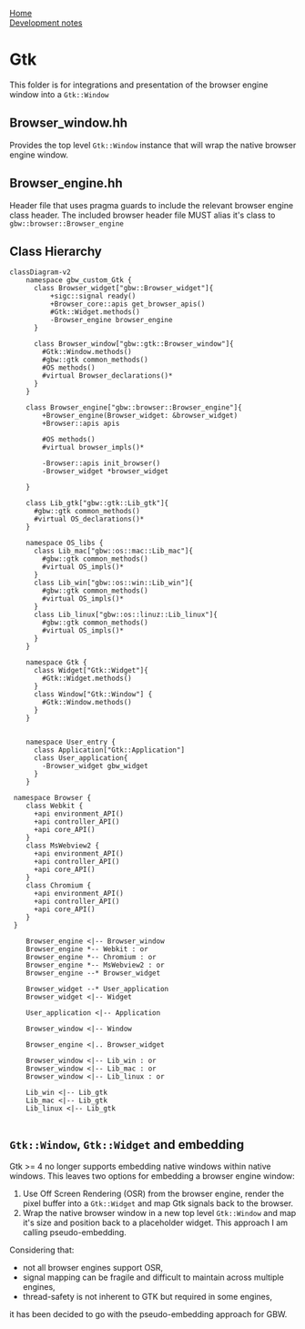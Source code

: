 [Home](../../#development)<br>
[Development notes](..)

# Gtk
This folder is for integrations and presentation of the browser engine window into a `Gtk::Window`

## Browser_window.hh
Provides the top level `Gtk::Window` instance that will wrap the native browser engine window.

## Browser_engine.hh
Header file that uses pragma guards to include the relevant browser engine class header. The included browser header file MUST alias it's class to `gbw::browser::Browser_engine`

## Class Hierarchy
```mermaid
classDiagram-v2
    namespace gbw_custom_Gtk {
      class Browser_widget["gbw::Browser_widget"]{
          +sigc::signal ready()
          +Browser_core::apis get_browser_apis()
          #Gtk::Widget.methods()
          -Browser_engine browser_engine
      }

      class Browser_window["gbw::gtk::Browser_window"]{
        #Gtk::Window.methods()
        #gbw::gtk common_methods()
        #OS methods()
        #virtual Browser_declarations()*
      }
    }

    class Browser_engine["gbw::browser::Browser_engine"]{
        +Browser_engine(Browser_widget: &browser_widget)
        +Browser::apis apis

        #OS methods()
        #virtual browser_impls()*
        
        -Browser::apis init_browser()
        -Browser_widget *browser_widget
        
    }

    class Lib_gtk["gbw::gtk::Lib_gtk"]{
      #gbw::gtk common_methods()
      #virtual OS_declarations()*
    }

    namespace OS_libs {
      class Lib_mac["gbw::os::mac::Lib_mac"]{
        #gbw::gtk common_methods()
        #virtual OS_impls()*
      }
      class Lib_win["gbw::os::win::Lib_win"]{
        #gbw::gtk common_methods()
        #virtual OS_impls()*
      }
      class Lib_linux["gbw::os::linuz::Lib_linux"]{
        #gbw::gtk common_methods()
        #virtual OS_impls()*
      }
    }

    namespace Gtk {
      class Widget["Gtk::Widget"]{
        #Gtk::Widget.methods()
      }
      class Window["Gtk::Window"] {
        #Gtk::Window.methods()
      }
    }


    namespace User_entry {
      class Application["Gtk::Application"]
      class User_application{
        -Browser_widget gbw_widget
      }
    }
  
 namespace Browser {
    class Webkit {
      +api environment_API()
      +api controller_API()
      +api core_API()
    }
    class MsWebview2 {
      +api environment_API()
      +api controller_API()
      +api core_API()
    }
    class Chromium {
      +api environment_API()
      +api controller_API()
      +api core_API()
    }
 }

    Browser_engine <|-- Browser_window
    Browser_engine *-- Webkit : or
    Browser_engine *-- Chromium : or
    Browser_engine *-- MsWebview2 : or
    Browser_engine --* Browser_widget

    Browser_widget --* User_application
    Browser_widget <|-- Widget

    User_application <|-- Application

    Browser_window <|-- Window

    Browser_engine <|.. Browser_widget

    Browser_window <|-- Lib_win : or
    Browser_window <|-- Lib_mac : or
    Browser_window <|-- Lib_linux : or

    Lib_win <|-- Lib_gtk
    Lib_mac <|-- Lib_gtk
    Lib_linux <|-- Lib_gtk
    
```





    
    

    
    

    
    

## `Gtk::Window`, `Gtk::Widget` and embedding
Gtk >= 4 no longer supports embedding native windows within native windows. This leaves two options for embedding a browser engine window:
1) Use Off Screen Rendering (OSR) from the browser engine, render the pixel buffer into a `Gtk::Widget` and map Gtk signals back to the browser.
2) Wrap the native browser window in a new top level `Gtk::Window` and map it's size and position back to a placeholder widget. This approach I am calling pseudo-embedding.

Considering that:
- not all browser engines support OSR, 
- signal mapping can be fragile and difficult to maintain across multiple engines,
- thread-safety is not inherent to GTK but required in some engines,

it has been decided to go with the pseudo-embedding approach for GBW.
